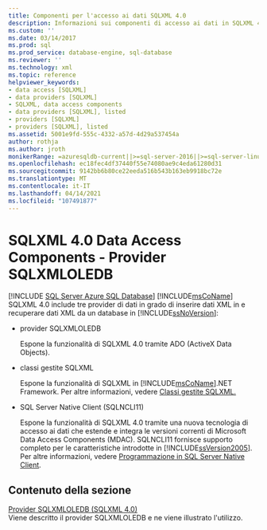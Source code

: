 ```yaml
---
title: Componenti per l'accesso ai dati SQLXML 4.0
description: Informazioni sui componenti di accesso ai dati in SQLXML 4.0 - Provider SQLXMLOLEDB, classi gestite SQLXML e SQL Server Native Client (SQLNCLI11).
ms.custom: ''
ms.date: 03/14/2017
ms.prod: sql
ms.prod_service: database-engine, sql-database
ms.reviewer: ''
ms.technology: xml
ms.topic: reference
helpviewer_keywords:
- data access [SQLXML]
- data providers [SQLXML]
- SQLXML, data access components
- data providers [SQLXML], listed
- providers [SQLXML]
- providers [SQLXML], listed
ms.assetid: 5001e9fd-555c-4332-a57d-4d29a537454a
author: rothja
ms.author: jroth
monikerRange: =azuresqldb-current||>=sql-server-2016||>=sql-server-linux-2017||=azuresqldb-mi-current
ms.openlocfilehash: ec18fec4df37440f55e74080ae9c4eda61280d31
ms.sourcegitcommit: 9142bb6b80ce22eeda516b543b163eb9918bc72e
ms.translationtype: MT
ms.contentlocale: it-IT
ms.lasthandoff: 04/14/2021
ms.locfileid: "107491877"
---
```

# <a name="sqlxml-40-data-access-components---sqlxmloledb-provider"></a>SQLXML 4.0 Data Access Components - Provider SQLXMLOLEDB
[!INCLUDE [SQL Server Azure SQL Database](../../../includes/applies-to-version/sql-asdb.md)]
  [!INCLUDE[msCoName](../../../includes/msconame-md.md)] SQLXML 4.0 include tre provider di dati in grado di inserire dati XML in e recuperare dati XML da un database in [!INCLUDE[ssNoVersion](../../../includes/ssnoversion-md.md)]:  
  
-   provider SQLXMLOLEDB  
  
     Espone la funzionalità di SQLXML 4.0 tramite ADO (ActiveX Data Objects).  
  
-   classi gestite SQLXML  
  
     Espone la funzionalità di SQLXML in [!INCLUDE[msCoName](../../../includes/msconame-md.md)].NET Framework. Per altre informazioni, vedere [Classi gestite SQLXML.](../../../relational-databases/sqlxml-annotated-xsd-schemas-xpath-queries/net-framework-classes/sqlxml-4-0-net-framework-support-managed-classes.md)  
  
-   SQL Server Native Client (SQLNCLI11)  
  
     Espone la funzionalità di SQLXML 4.0 tramite una nuova tecnologia di accesso ai dati che estende e integra le versioni correnti di Microsoft Data Access Components (MDAC). SQLNCLI11 fornisce supporto completo per le caratteristiche introdotte in [!INCLUDE[ssVersion2005](../../../includes/ssversion2005-md.md)]. Per altre informazioni, vedere [Programmazione in SQL Server Native Client](../../../relational-databases/native-client/sql-server-native-client-programming.md).  
  
## <a name="in-this-section"></a>Contenuto della sezione  
 [Provider SQLXMLOLEDB &#40;SQLXML 4.0&#41;]()  
 Viene descritto il provider SQLXMLOLEDB e ne viene illustrato l'utilizzo.  
  
